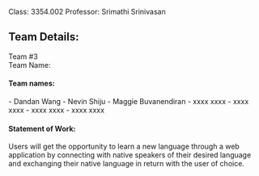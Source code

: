 Class: 3354.002
Professor: Srimathi Srinivasan

<h2>Team Details:</h2>
Team #3
<br>Team Name: 
<br><h4>Team names:</h4>
- Dandan Wang
- Nevin Shiju
- Maggie Buvanendiran
- xxxx xxxx
- xxxx xxxx
- xxxx xxxx
- xxxx xxxx

<h4>Statement of Work: </h4>
Users will get the opportunity to learn a new language through a web application by connecting with native speakers of their desired language and exchanging their native language in return with the user of choice.
